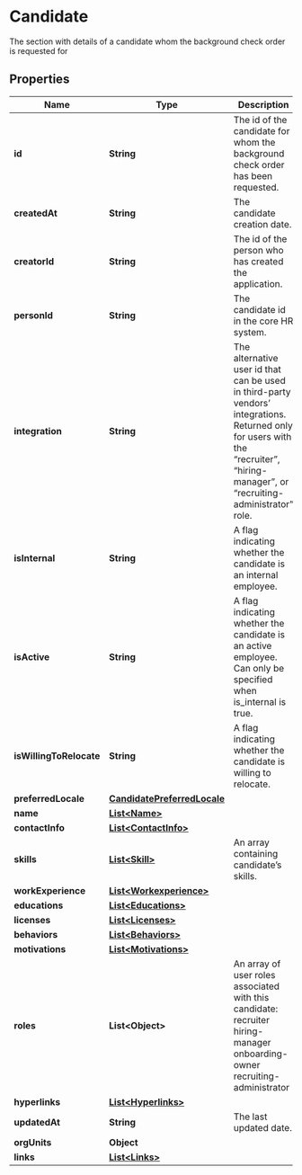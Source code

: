 

# Candidate

The section with details of a candidate whom the background check order is requested for

## Properties

| Name | Type | Description | Notes |
|------------ | ------------- | ------------- | -------------|
|**id** | **String** | The id of the candidate for whom the background check order has been requested. |  [optional] |
|**createdAt** | **String** | The candidate creation date. |  [optional] |
|**creatorId** | **String** | The id of the person who has created the application. |  [optional] |
|**personId** | **String** | The candidate id in the core HR system. |  [optional] |
|**integration** | **String** | The alternative user id that can be used in third-party vendors’ integrations. Returned only for users with the “recruiter”, “hiring-manager”, or “recruiting-administrator” role. |  [optional] |
|**isInternal** | **String** | A flag indicating whether the candidate is an internal employee.  |  [optional] |
|**isActive** | **String** | A flag indicating whether the candidate is an active employee. Can only be specified when is_internal is true. |  [optional] |
|**isWillingToRelocate** | **String** | A flag indicating whether the candidate is willing to relocate.  |  [optional] |
|**preferredLocale** | [**CandidatePreferredLocale**](CandidatePreferredLocale.md) |  |  [optional] |
|**name** | [**List&lt;Name&gt;**](Name.md) |  |  [optional] |
|**contactInfo** | [**List&lt;ContactInfo&gt;**](ContactInfo.md) |  |  [optional] |
|**skills** | [**List&lt;Skill&gt;**](Skill.md) | An array containing candidate’s skills. |  [optional] |
|**workExperience** | [**List&lt;Workexperience&gt;**](Workexperience.md) |  |  [optional] |
|**educations** | [**List&lt;Educations&gt;**](Educations.md) |  |  [optional] |
|**licenses** | [**List&lt;Licenses&gt;**](Licenses.md) |  |  [optional] |
|**behaviors** | [**List&lt;Behaviors&gt;**](Behaviors.md) |  |  [optional] |
|**motivations** | [**List&lt;Motivations&gt;**](Motivations.md) |  |  [optional] |
|**roles** | **List&lt;Object&gt;** | An array of  user roles associated with this candidate:  recruiter  hiring-manager  onboarding-owner  recruiting-administrator  |  [optional] |
|**hyperlinks** | [**List&lt;Hyperlinks&gt;**](Hyperlinks.md) |  |  [optional] |
|**updatedAt** | **String** | The last updated date. |  [optional] |
|**orgUnits** | **Object** |  |  [optional] |
|**links** | [**List&lt;Links&gt;**](Links.md) |  |  [optional] |



